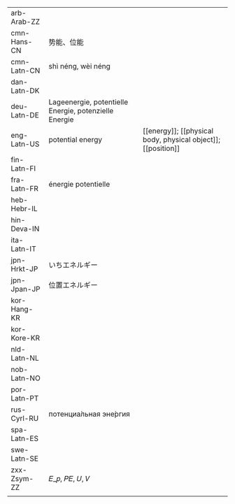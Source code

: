 | | | |
|-|-|-|
| arb-Arab-ZZ |  |  |
| cmn-Hans-CN | 势能、位能 |  |
| cmn-Latn-CN | shì néng, wèi néng |  |
| dan-Latn-DK |  |  |
| deu-Latn-DE | Lageenergie, potentielle Energie, potenzielle Energie |  |
| eng-Latn-US | potential energy | [[energy]]; [[physical body, physical object]]; [[position]] |
| fin-Latn-FI |  |  |
| fra-Latn-FR | énergie potentielle |  |
| heb-Hebr-IL |  |  |
| hin-Deva-IN |  |  |
| ita-Latn-IT |  |  |
| jpn-Hrkt-JP | いちエネルギー |  |
| jpn-Jpan-JP | 位置エネルギー |  |
| kor-Hang-KR |  |  |
| kor-Kore-KR |  |  |
| nld-Latn-NL |  |  |
| nob-Latn-NO |  |  |
| por-Latn-PT |  |  |
| rus-Cyrl-RU | потенциа́льная эне́ргия |  |
| spa-Latn-ES |  |  |
| swe-Latn-SE |  |  |
| zxx-Zsym-ZZ | 𝐸_𝑝, 𝑃𝐸, 𝑈, 𝑉 |  |
|  |  |  |
